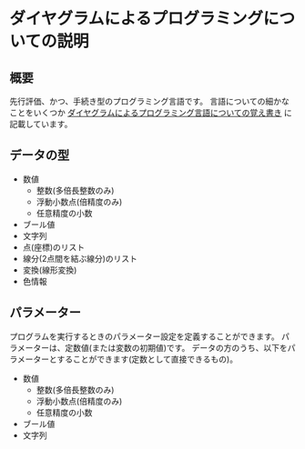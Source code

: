 # ダイヤグラムによるプログラミングについての説明

## 概要

先行評価、かつ、手続き型のプログラミング言語です。
言語についての細かなことをいくつか [ダイヤグラムによるプログラミング言語についての覚え書き](about_language.md) に記載しています。

## データの型

- 数値
    - 整数(多倍長整数のみ)
    - 浮動小数点(倍精度のみ)
    - 任意精度の小数
- ブール値
- 文字列
- 点(座標)のリスト
- 線分(2点間を結ぶ線分)のリスト
- 変換(線形変換)
- 色情報

## パラメーター

プログラムを実行するときのパラメーター設定を定義することができます。
パラメーターは、定数値(または変数の初期値)です。
データの方のうち、以下をパラメーターとすることができます(定数として直接できるもの)。

- 数値
    - 整数(多倍長整数のみ)
    - 浮動小数点(倍精度のみ)
    - 任意精度の小数
- ブール値
- 文字列



